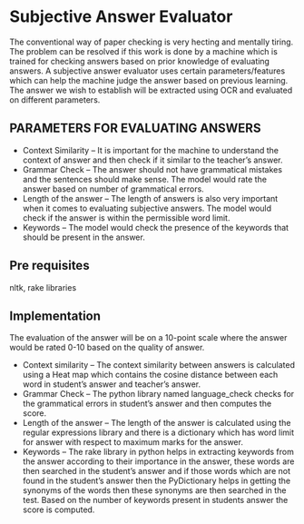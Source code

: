 # Subjective Answer Evaluator
The conventional way of paper checking is very hecting and mentally tiring. The problem can be resolved if this work is done by a machine which is trained for checking answers based on prior knowledge of evaluating answers. A subjective answer evaluator uses certain parameters/features which can help the machine judge the answer based on previous learning. The answer we wish to establish will be extracted using OCR and evaluated on different parameters.
## PARAMETERS FOR EVALUATING ANSWERS
- Context Similarity – It is important for the machine to understand the context of answer and then check if it similar to the teacher’s answer.
- Grammar Check – The answer should not have grammatical mistakes and the sentences should make sense. The model would rate the answer based on number of grammatical errors.
- Length of the answer – The length of answers is also very important when it comes to evaluating subjective answers. The model would check if the answer is within the permissible word limit.
- Keywords – The model would check the presence of the keywords that should be present in the answer.
## Pre requisites
nltk, rake libraries
## Implementation
The evaluation of the answer will be on a 10-point scale where the answer would be rated 0-10 based on the quality of answer.
- Context similarity – The context similarity between answers is calculated using a Heat map which contains the cosine distance between each word in student’s answer and teacher’s answer.
- Grammar Check – The python library named language_check checks for the grammatical errors in student’s answer and then computes the score.
- Length of the answer – The length of the answer is calculated using the regular expressions library and there is a dictionary which has word limit for answer with respect to maximum marks for the answer.
- Keywords – The rake library in python helps in extracting keywords from the answer according to their importance in the answer, these words are then searched in the student’s answer and if those words which are not found in the student’s answer then the PyDictionary helps in getting the synonyms of the words then these synonyms are then searched in the test. Based on the number of keywords present in students answer the score is computed.
